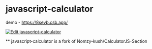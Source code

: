 # javascript-calculator

demo - https://8sevb.csb.app/

[![Edit javascript-calculator](https://codesandbox.io/static/img/play-codesandbox.svg)](https://codesandbox.io/s/javascript-calculator-8sevb?fontsize=14&hidenavigation=1&theme=dark)


** javascript-calculator is a fork of Nomzy-kush/CalculatorJS-Section

